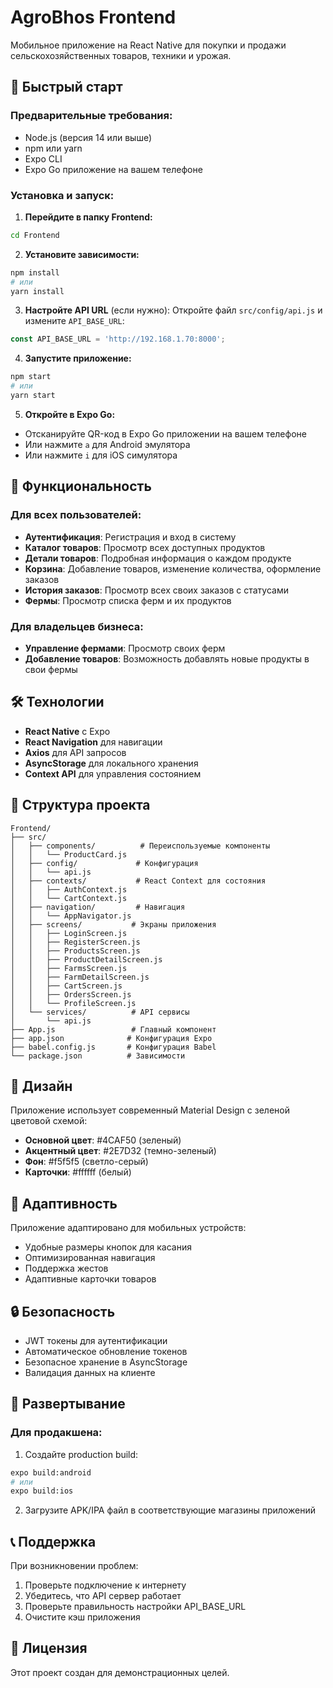 # AgroBhos Frontend

Мобильное приложение на React Native для покупки и продажи сельскохозяйственных товаров, техники и урожая.

## 🚀 Быстрый старт

### Предварительные требования:
- Node.js (версия 14 или выше)
- npm или yarn
- Expo CLI
- Expo Go приложение на вашем телефоне

### Установка и запуск:

1. **Перейдите в папку Frontend:**
```bash
cd Frontend
```

2. **Установите зависимости:**
```bash
npm install
# или
yarn install
```

3. **Настройте API URL** (если нужно):
Откройте файл `src/config/api.js` и измените `API_BASE_URL`:
```javascript
const API_BASE_URL = 'http://192.168.1.70:8000';
```

4. **Запустите приложение:**
```bash
npm start
# или
yarn start
```

5. **Откройте в Expo Go:**
- Отсканируйте QR-код в Expo Go приложении на вашем телефоне
- Или нажмите `a` для Android эмулятора
- Или нажмите `i` для iOS симулятора

## 📱 Функциональность

### Для всех пользователей:
- **Аутентификация**: Регистрация и вход в систему
- **Каталог товаров**: Просмотр всех доступных продуктов
- **Детали товаров**: Подробная информация о каждом продукте
- **Корзина**: Добавление товаров, изменение количества, оформление заказов
- **История заказов**: Просмотр всех своих заказов с статусами
- **Фермы**: Просмотр списка ферм и их продуктов

### Для владельцев бизнеса:
- **Управление фермами**: Просмотр своих ферм
- **Добавление товаров**: Возможность добавлять новые продукты в свои фермы

## 🛠 Технологии

- **React Native** с Expo
- **React Navigation** для навигации
- **Axios** для API запросов
- **AsyncStorage** для локального хранения
- **Context API** для управления состоянием

## 📁 Структура проекта

```
Frontend/
├── src/
│   ├── components/          # Переиспользуемые компоненты
│   │   └── ProductCard.js
│   ├── config/             # Конфигурация
│   │   └── api.js
│   ├── contexts/           # React Context для состояния
│   │   ├── AuthContext.js
│   │   └── CartContext.js
│   ├── navigation/         # Навигация
│   │   └── AppNavigator.js
│   ├── screens/           # Экраны приложения
│   │   ├── LoginScreen.js
│   │   ├── RegisterScreen.js
│   │   ├── ProductsScreen.js
│   │   ├── ProductDetailScreen.js
│   │   ├── FarmsScreen.js
│   │   ├── FarmDetailScreen.js
│   │   ├── CartScreen.js
│   │   ├── OrdersScreen.js
│   │   └── ProfileScreen.js
│   └── services/          # API сервисы
│       └── api.js
├── App.js                 # Главный компонент
├── app.json              # Конфигурация Expo
├── babel.config.js       # Конфигурация Babel
└── package.json          # Зависимости
```

## 🎨 Дизайн

Приложение использует современный Material Design с зеленой цветовой схемой:

- **Основной цвет**: #4CAF50 (зеленый)
- **Акцентный цвет**: #2E7D32 (темно-зеленый)
- **Фон**: #f5f5f5 (светло-серый)
- **Карточки**: #ffffff (белый)

## 📱 Адаптивность

Приложение адаптировано для мобильных устройств:
- Удобные размеры кнопок для касания
- Оптимизированная навигация
- Поддержка жестов
- Адаптивные карточки товаров

## 🔒 Безопасность

- JWT токены для аутентификации
- Автоматическое обновление токенов
- Безопасное хранение в AsyncStorage
- Валидация данных на клиенте

## 🚀 Развертывание

### Для продакшена:
1. Создайте production build:
```bash
expo build:android
# или
expo build:ios
```

2. Загрузите APK/IPA файл в соответствующие магазины приложений

## 📞 Поддержка

При возникновении проблем:
1. Проверьте подключение к интернету
2. Убедитесь, что API сервер работает
3. Проверьте правильность настройки API_BASE_URL
4. Очистите кэш приложения

## 📄 Лицензия

Этот проект создан для демонстрационных целей. 